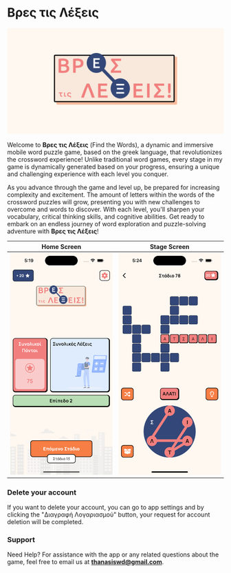 # Βρες τις Λέξεις

![App Logo](https://github.com/Thanasis-Traitsis/find_the_words/blob/main/photos/wallpaper.png?raw=true)

Welcome to **Βρες τις Λέξεις** (Find the Words), a dynamic and immersive mobile word puzzle game, based on the greek language, that revolutionizes the crossword experience! Unlike traditional word games, every stage in my game is dynamically generated based on your progress, ensuring a unique and challenging experience with each level you conquer.

As you advance through the game and level up, be prepared for increasing complexity and excitement. The amount of letters within the words of the crossword puzzles will grow, presenting you with new challenges to overcome and words to discover. With each level, you'll sharpen your vocabulary, critical thinking skills, and cognitive abilities. Get ready to embark on an endless journey of word exploration and puzzle-solving adventure with **Βρες τις Λέξεις**!

| Home Screen    | Stage Screen |
| -------- | ------- |
| ![Home](https://github.com/Thanasis-Traitsis/find_the_words/blob/main/photos/homepage.png?raw=true)  | ![Stage](https://github.com/Thanasis-Traitsis/find_the_words/blob/main/photos/stagescreen.png?raw=true)    |

### Delete your account
If you want to delete your account, you can go to app settings and by clicking the "Διαγραφή Λογαριασμού" button, your request for account deletion will be completed.

### Support
Need Help? For assistance with the app or any related questions about the game, feel free to email us at **thanasiswd@gmail.com**.
